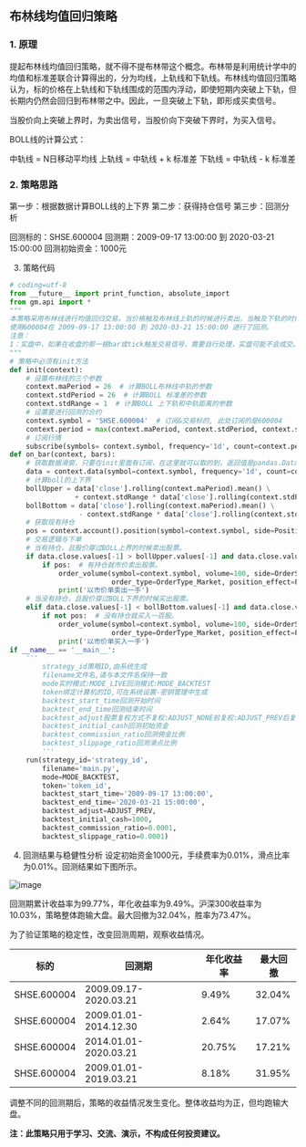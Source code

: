 ## 布林线均值回归策略
### 1. 原理

提起布林线均值回归策略，就不得不提布林带这个概念。布林带是利用统计学中的均值和标准差联合计算得出的，分为均线，上轨线和下轨线。布林线均值回归策略认为，标的价格在上轨线和下轨线围成的范围内浮动，即使短期内突破上下轨，但长期内仍然会回归到布林带之中。因此，一旦突破上下轨，即形成买卖信号。

当股价向上突破上界时，为卖出信号，当股价向下突破下界时，为买入信号。

BOLL线的计算公式：

中轨线 = N日移动平均线
上轨线 = 中轨线 + k 标准差
下轨线 = 中轨线 - k 标准差

### 2. 策略思路

第一步：根据数据计算BOLL线的上下界
第二步：获得持仓信号
第三步：回测分析

回测标的：SHSE.600004
回测期：2009-09-17 13:00:00 到 2020-03-21 15:00:00
回测初始资金：1000元

3. 策略代码

```python
# coding=utf-8
from __future__ import print_function, absolute_import
from gm.api import *
"""
本策略采用布林线进行均值回归交易。当价格触及布林线上轨的时候进行卖出，当触及下轨的时候，进行买入。
使用600004在 2009-09-17 13:00:00 到 2020-03-21 15:00:00 进行了回测。
注意： 
1：实盘中，如果在收盘的那一根bar或tick触发交易信号，需要自行处理，实盘可能不会成交。
"""
# 策略中必须有init方法
def init(context):
    # 设置布林线的三个参数
    context.maPeriod = 26  # 计算BOLL布林线中轨的参数
    context.stdPeriod = 26  # 计算BOLL 标准差的参数
    context.stdRange = 1  # 计算BOLL 上下轨和中轨距离的参数
    # 设置要进行回测的合约
    context.symbol = 'SHSE.600004'  # 订阅&交易标的, 此处订阅的是600004
    context.period = max(context.maPeriod, context.stdPeriod, context.stdRange) + 1  # 订阅数据滑窗长度
    # 订阅行情 
    subscribe(symbols= context.symbol, frequency='1d', count=context.period)
def on_bar(context, bars):
    # 获取数据滑窗，只要在init里面有订阅，在这里就可以取的到，返回值是pandas.DataFrame
    data = context.data(symbol=context.symbol, frequency='1d', count=context.period, fields='close')
    # 计算boll的上下界
    bollUpper = data['close'].rolling(context.maPeriod).mean() \
                + context.stdRange * data['close'].rolling(context.stdPeriod).std()
    bollBottom = data['close'].rolling(context.maPeriod).mean() \
                 - context.stdRange * data['close'].rolling(context.stdPeriod).std()
    # 获取现有持仓
    pos = context.account().position(symbol=context.symbol, side=PositionSide_Long)
    # 交易逻辑与下单
    # 当有持仓，且股价穿过BOLL上界的时候卖出股票。
    if data.close.values[-1] > bollUpper.values[-1] and data.close.values[-2] < bollUpper.values[-2]:
        if pos:  # 有持仓就市价卖出股票。
            order_volume(symbol=context.symbol, volume=100, side=OrderSide_Sell,
                         order_type=OrderType_Market, position_effect=PositionEffect_Close)
            print('以市价单卖出一手')
    # 当没有持仓，且股价穿过BOLL下界的时候买出股票。
    elif data.close.values[-1] < bollBottom.values[-1] and data.close.values[-2] > bollBottom.values[-2]:
        if not pos:  # 没有持仓就买入一百股。
            order_volume(symbol=context.symbol, volume=100, side=OrderSide_Buy,
                         order_type=OrderType_Market, position_effect=PositionEffect_Open)
            print('以市价单买入一手')
if __name__ == '__main__':
    '''
        strategy_id策略ID,由系统生成
        filename文件名,请与本文件名保持一致
        mode实时模式:MODE_LIVE回测模式:MODE_BACKTEST
        token绑定计算机的ID,可在系统设置-密钥管理中生成
        backtest_start_time回测开始时间
        backtest_end_time回测结束时间
        backtest_adjust股票复权方式不复权:ADJUST_NONE前复权:ADJUST_PREV后复权:ADJUST_POST
        backtest_initial_cash回测初始资金
        backtest_commission_ratio回测佣金比例
        backtest_slippage_ratio回测滑点比例
        '''
    run(strategy_id='strategy_id',
        filename='main.py',
        mode=MODE_BACKTEST,
        token='token_id',
        backtest_start_time='2009-09-17 13:00:00',
        backtest_end_time='2020-03-21 15:00:00',
        backtest_adjust=ADJUST_PREV,
        backtest_initial_cash=1000,
        backtest_commission_ratio=0.0001,
        backtest_slippage_ratio=0.0001)
```

4. 回测结果与稳健性分析
设定初始资金1000元，手续费率为0.01%，滑点比率为0.01%。回测结果如下图所示。

![image](https://user-images.githubusercontent.com/29084184/221405409-481e21c6-7491-4e83-b6f2-3e6cfcde724f.png)

回测期累计收益率为99.77%，年化收益率为9.49%。沪深300收益率为10.03%，策略整体跑输大盘。最大回撤为32.04%，胜率为73.47%。

为了验证策略的稳定性，改变回测周期，观察收益情况。

| 标的	| 回测期	| 年化收益率	| 最大回撤 |
| --    | ------- |      ---     |   ---  | 
| SHSE.600004	| 2009.09.17-2020.03.21	| 9.49%	| 32.04% |
| SHSE.600004	| 2009.01.01-2014.12.30	| 2.64%	| 17.07% |
| SHSE.600004	| 2014.01.01-2020.03.21	| 20.75%| 17.21% |
| SHSE.600004	| 2009.01.01-2019.03.21	| 8.18%	| 31.95% |

调整不同的回测期后，策略的收益情况发生变化。整体收益均为正，但均跑输大盘。

<b>注：此策略只用于学习、交流、演示，不构成任何投资建议。</b>
